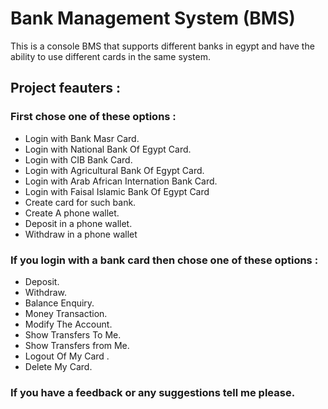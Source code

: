 # Bank Management System (BMS)

This is a console BMS that supports different banks in egypt and have the ability to use different cards in the same system.

## Project feauters :

### First chose one of these options :
- Login with Bank Masr Card.
- Login with National Bank Of Egypt Card.
- Login with CIB Bank Card.
- Login with Agricultural Bank Of Egypt Card.
- Login with Arab African Internation Bank Card.
- Login with Faisal Islamic Bank Of Egypt Card
- Create card for such bank.
- Create A phone wallet.
- Deposit in a phone wallet.
- Withdraw in a phone wallet
### If you login with a bank card then chose one of these options :
- Deposit.
- Withdraw.
- Balance Enquiry.
- Money Transaction.
- Modify The Account.
- Show Transfers To Me.
- Show Transfers from Me.
- Logout Of My Card .
- Delete My Card.
  
### If you have a feedback or any suggestions tell me please.




